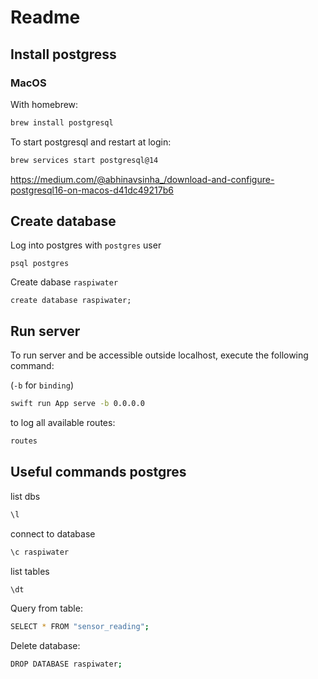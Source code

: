 # Readme

## Install postgress

### MacOS

With homebrew:

```bash
brew install postgresql
```

To start postgresql and restart at login:

```bash  
brew services start postgresql@14
```

https://medium.com/@abhinavsinha_/download-and-configure-postgresql16-on-macos-d41dc49217b6


## Create database

Log into postgres with `postgres` user
```
psql postgres
```

Create dabase `raspiwater`
```
create database raspiwater;
```


## Run server

To run server and be accessible outside localhost, execute the following command:

(`-b` for `binding`)

```bash
swift run App serve -b 0.0.0.0
```

to log all available routes:

```bash
routes
```

## Useful commands postgres


list dbs

```bash
\l
```

connect to database

```bash
\c raspiwater
```

list tables

```bash
\dt
```

Query from table:

```bash
SELECT * FROM "sensor_reading";
```

Delete database:

```bash
DROP DATABASE raspiwater;
```